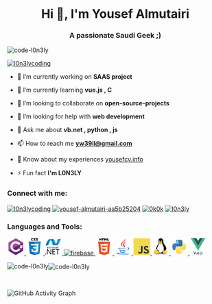 <h1 align="center">Hi 👋, I'm Yousef Almutairi</h1>
<h3 align="center">A passionate Saudi Geek ;)</h3>

<p align="left"> <img src="https://komarev.com/ghpvc/?username=code-l0n3ly&label=Profile%20views&color=0e75b6&style=flat" alt="code-l0n3ly" /> </p>


<p align="left"> <a href="https://twitter.com/l0n3lycoding" target="blank"><img src="https://img.shields.io/twitter/follow/l0n3lycoding?logo=twitter&style=for-the-badge" alt="l0n3lycoding" /></a> </p>

- 🔭 I’m currently working on **SAAS project**

- 🌱 I’m currently learning **vue.js , C**

- 👯 I’m looking to collaborate on **open-source-projects**

- 🤝 I’m looking for help with **web development**

- 💬 Ask me about **vb.net , python , js**

- 📫 How to reach me **yw39il@gmail.com**

- 📄 Know about my experiences [yousefcv.info](yousefcv.info)

- ⚡ Fun fact **I'm L0N3LY**

<h3 align="left">Connect with me:</h3>
<p align="left">
<a href="https://twitter.com/l0n3lycoding" target="blank"><img align="center" src="https://raw.githubusercontent.com/rahuldkjain/github-profile-readme-generator/master/src/images/icons/Social/twitter.svg" alt="l0n3lycoding" height="30" width="40" /></a>
<a href="https://linkedin.com/in/yousef-almutairi-aa5b25204" target="blank"><img align="center" src="https://raw.githubusercontent.com/rahuldkjain/github-profile-readme-generator/master/src/images/icons/Social/linked-in-alt.svg" alt="yousef-almutairi-aa5b25204" height="30" width="40" /></a>
<a href="https://instagram.com/0k0k" target="blank"><img align="center" src="https://raw.githubusercontent.com/rahuldkjain/github-profile-readme-generator/master/src/images/icons/Social/instagram.svg" alt="0k0k" height="30" width="40" /></a>
<a href="https://www.youtube.com/c/l0n3ly" target="blank"><img align="center" src="https://raw.githubusercontent.com/rahuldkjain/github-profile-readme-generator/master/src/images/icons/Social/youtube.svg" alt="l0n3ly" height="30" width="40" /></a>
</p>

<h3 align="left">Languages and Tools:</h3>
<p align="left"> <a href="https://www.w3schools.com/cs/" target="_blank" rel="noreferrer"> <img src="https://raw.githubusercontent.com/devicons/devicon/master/icons/csharp/csharp-original.svg" alt="csharp" width="40" height="40"/> </a> <a href="https://www.w3schools.com/css/" target="_blank" rel="noreferrer"> <img src="https://raw.githubusercontent.com/devicons/devicon/master/icons/css3/css3-original-wordmark.svg" alt="css3" width="40" height="40"/> </a> <a href="https://dotnet.microsoft.com/" target="_blank" rel="noreferrer"> <img src="https://raw.githubusercontent.com/devicons/devicon/master/icons/dot-net/dot-net-original-wordmark.svg" alt="dotnet" width="40" height="40"/> </a> <a href="https://firebase.google.com/" target="_blank" rel="noreferrer"> <img src="https://www.vectorlogo.zone/logos/firebase/firebase-icon.svg" alt="firebase" width="40" height="40"/> </a> <a href="https://www.w3.org/html/" target="_blank" rel="noreferrer"> <img src="https://raw.githubusercontent.com/devicons/devicon/master/icons/html5/html5-original-wordmark.svg" alt="html5" width="40" height="40"/> </a> <a href="https://www.java.com" target="_blank" rel="noreferrer"> <img src="https://raw.githubusercontent.com/devicons/devicon/master/icons/java/java-original.svg" alt="java" width="40" height="40"/> </a> <a href="https://developer.mozilla.org/en-US/docs/Web/JavaScript" target="_blank" rel="noreferrer"> <img src="https://raw.githubusercontent.com/devicons/devicon/master/icons/javascript/javascript-original.svg" alt="javascript" width="40" height="40"/> </a> <a href="https://www.linux.org/" target="_blank" rel="noreferrer"> <img src="https://raw.githubusercontent.com/devicons/devicon/master/icons/linux/linux-original.svg" alt="linux" width="40" height="40"/> </a> <a href="https://www.python.org" target="_blank" rel="noreferrer"> <img src="https://raw.githubusercontent.com/devicons/devicon/master/icons/python/python-original.svg" alt="python" width="40" height="40"/> </a> <a href="https://vuejs.org/" target="_blank" rel="noreferrer"> <img src="https://raw.githubusercontent.com/devicons/devicon/master/icons/vuejs/vuejs-original-wordmark.svg" alt="vuejs" width="40" height="40"/> </a> </p>
<p align="left"><img align="left" src="https://github-readme-stats.vercel.app/api/top-langs?username=code-l0n3ly&show_icons=true&locale=en&layout=compact&theme=radical" alt="code-l0n3ly" /></p>

 
 <p><img align="center" src="https://github-readme-streak-stats.herokuapp.com/?user=code-l0n3ly&theme=radical" alt="code-l0n3ly" /></p>
 
 <br />
 
![GitHub Activity Graph](https://activity-graph.herokuapp.com/graph?username=code-l0n3ly&bg_color=000000&color=4fff67&line=4fff67&point=ffffff&area=true&hide_border=true)  
